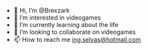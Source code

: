 - 👋 Hi, I’m @Brexzark
- 👀 I’m interested in videogames
- 🌱 I’m currently learning about the life
- 💞️ I’m looking to collaborate on videogames
- 📫 How to reach me ing.selvas@hotmail.com

<!---
Brexzark/Brexzark is a ✨ special ✨ repository because its `README.md` (this file) appears on your GitHub profile.
You can click the Preview link to take a look at your changes.
--->
